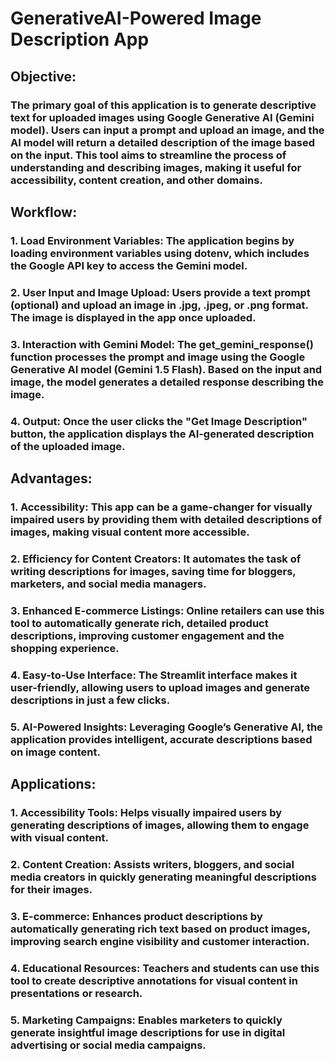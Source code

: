 # GenerativeAI-Powered Image Description App

## Objective:
### The primary goal of this application is to generate descriptive text for uploaded images using Google Generative AI (Gemini model). Users can input a prompt and upload an image, and the AI model will return a detailed description of the image based on the input. This tool aims to streamline the process of understanding and describing images, making it useful for accessibility, content creation, and other domains.

## Workflow:
### 1. Load Environment Variables: The application begins by loading environment variables using dotenv, which includes the Google API key to access the Gemini model.
### 2. User Input and Image Upload: Users provide a text prompt (optional) and upload an image in .jpg, .jpeg, or .png format. The image is displayed in the app once uploaded.
### 3. Interaction with Gemini Model: The get_gemini_response() function processes the prompt and image using the Google Generative AI model (Gemini 1.5 Flash). Based on the input and image, the model generates a detailed response describing the image.
### 4. Output: Once the user clicks the "Get Image Description" button, the application displays the AI-generated description of the uploaded image.

## Advantages:
### 1. Accessibility: This app can be a game-changer for visually impaired users by providing them with detailed descriptions of images, making visual content more accessible.
### 2. Efficiency for Content Creators: It automates the task of writing descriptions for images, saving time for bloggers, marketers, and social media managers.
### 3. Enhanced E-commerce Listings: Online retailers can use this tool to automatically generate rich, detailed product descriptions, improving customer engagement and the shopping experience.
### 4. Easy-to-Use Interface: The Streamlit interface makes it user-friendly, allowing users to upload images and generate descriptions in just a few clicks.
### 5. AI-Powered Insights: Leveraging Google’s Generative AI, the application provides intelligent, accurate descriptions based on image content.

## Applications:
### 1. Accessibility Tools: Helps visually impaired users by generating descriptions of images, allowing them to engage with visual content.
### 2. Content Creation: Assists writers, bloggers, and social media creators in quickly generating meaningful descriptions for their images.
### 3. E-commerce: Enhances product descriptions by automatically generating rich text based on product images, improving search engine visibility and customer interaction.
### 4. Educational Resources: Teachers and students can use this tool to create descriptive annotations for visual content in presentations or research.
### 5. Marketing Campaigns: Enables marketers to quickly generate insightful image descriptions for use in digital advertising or social media campaigns.

